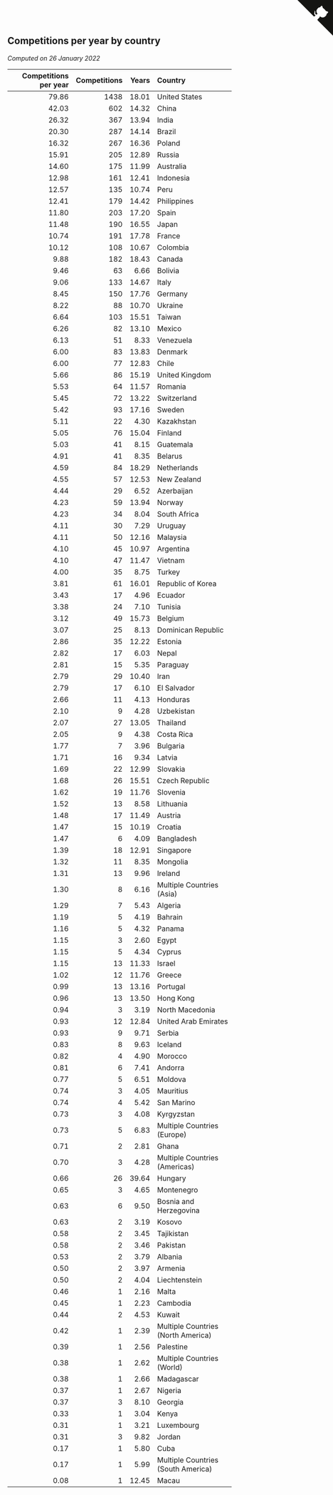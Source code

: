 ## Competitions per year by country

*Computed on 26 January 2022*

| Competitions per year | Competitions | Years | Country |
| ---: | ---: | ---: | :--- |
| 79.86 | 1438 | 18.01 | United States |
| 42.03 | 602 | 14.32 | China |
| 26.32 | 367 | 13.94 | India |
| 20.30 | 287 | 14.14 | Brazil |
| 16.32 | 267 | 16.36 | Poland |
| 15.91 | 205 | 12.89 | Russia |
| 14.60 | 175 | 11.99 | Australia |
| 12.98 | 161 | 12.41 | Indonesia |
| 12.57 | 135 | 10.74 | Peru |
| 12.41 | 179 | 14.42 | Philippines |
| 11.80 | 203 | 17.20 | Spain |
| 11.48 | 190 | 16.55 | Japan |
| 10.74 | 191 | 17.78 | France |
| 10.12 | 108 | 10.67 | Colombia |
| 9.88 | 182 | 18.43 | Canada |
| 9.46 | 63 | 6.66 | Bolivia |
| 9.06 | 133 | 14.67 | Italy |
| 8.45 | 150 | 17.76 | Germany |
| 8.22 | 88 | 10.70 | Ukraine |
| 6.64 | 103 | 15.51 | Taiwan |
| 6.26 | 82 | 13.10 | Mexico |
| 6.13 | 51 | 8.33 | Venezuela |
| 6.00 | 83 | 13.83 | Denmark |
| 6.00 | 77 | 12.83 | Chile |
| 5.66 | 86 | 15.19 | United Kingdom |
| 5.53 | 64 | 11.57 | Romania |
| 5.45 | 72 | 13.22 | Switzerland |
| 5.42 | 93 | 17.16 | Sweden |
| 5.11 | 22 | 4.30 | Kazakhstan |
| 5.05 | 76 | 15.04 | Finland |
| 5.03 | 41 | 8.15 | Guatemala |
| 4.91 | 41 | 8.35 | Belarus |
| 4.59 | 84 | 18.29 | Netherlands |
| 4.55 | 57 | 12.53 | New Zealand |
| 4.44 | 29 | 6.52 | Azerbaijan |
| 4.23 | 59 | 13.94 | Norway |
| 4.23 | 34 | 8.04 | South Africa |
| 4.11 | 30 | 7.29 | Uruguay |
| 4.11 | 50 | 12.16 | Malaysia |
| 4.10 | 45 | 10.97 | Argentina |
| 4.10 | 47 | 11.47 | Vietnam |
| 4.00 | 35 | 8.75 | Turkey |
| 3.81 | 61 | 16.01 | Republic of Korea |
| 3.43 | 17 | 4.96 | Ecuador |
| 3.38 | 24 | 7.10 | Tunisia |
| 3.12 | 49 | 15.73 | Belgium |
| 3.07 | 25 | 8.13 | Dominican Republic |
| 2.86 | 35 | 12.22 | Estonia |
| 2.82 | 17 | 6.03 | Nepal |
| 2.81 | 15 | 5.35 | Paraguay |
| 2.79 | 29 | 10.40 | Iran |
| 2.79 | 17 | 6.10 | El Salvador |
| 2.66 | 11 | 4.13 | Honduras |
| 2.10 | 9 | 4.28 | Uzbekistan |
| 2.07 | 27 | 13.05 | Thailand |
| 2.05 | 9 | 4.38 | Costa Rica |
| 1.77 | 7 | 3.96 | Bulgaria |
| 1.71 | 16 | 9.34 | Latvia |
| 1.69 | 22 | 12.99 | Slovakia |
| 1.68 | 26 | 15.51 | Czech Republic |
| 1.62 | 19 | 11.76 | Slovenia |
| 1.52 | 13 | 8.58 | Lithuania |
| 1.48 | 17 | 11.49 | Austria |
| 1.47 | 15 | 10.19 | Croatia |
| 1.47 | 6 | 4.09 | Bangladesh |
| 1.39 | 18 | 12.91 | Singapore |
| 1.32 | 11 | 8.35 | Mongolia |
| 1.31 | 13 | 9.96 | Ireland |
| 1.30 | 8 | 6.16 | Multiple Countries (Asia) |
| 1.29 | 7 | 5.43 | Algeria |
| 1.19 | 5 | 4.19 | Bahrain |
| 1.16 | 5 | 4.32 | Panama |
| 1.15 | 3 | 2.60 | Egypt |
| 1.15 | 5 | 4.34 | Cyprus |
| 1.15 | 13 | 11.33 | Israel |
| 1.02 | 12 | 11.76 | Greece |
| 0.99 | 13 | 13.16 | Portugal |
| 0.96 | 13 | 13.50 | Hong Kong |
| 0.94 | 3 | 3.19 | North Macedonia |
| 0.93 | 12 | 12.84 | United Arab Emirates |
| 0.93 | 9 | 9.71 | Serbia |
| 0.83 | 8 | 9.63 | Iceland |
| 0.82 | 4 | 4.90 | Morocco |
| 0.81 | 6 | 7.41 | Andorra |
| 0.77 | 5 | 6.51 | Moldova |
| 0.74 | 3 | 4.05 | Mauritius |
| 0.74 | 4 | 5.42 | San Marino |
| 0.73 | 3 | 4.08 | Kyrgyzstan |
| 0.73 | 5 | 6.83 | Multiple Countries (Europe) |
| 0.71 | 2 | 2.81 | Ghana |
| 0.70 | 3 | 4.28 | Multiple Countries (Americas) |
| 0.66 | 26 | 39.64 | Hungary |
| 0.65 | 3 | 4.65 | Montenegro |
| 0.63 | 6 | 9.50 | Bosnia and Herzegovina |
| 0.63 | 2 | 3.19 | Kosovo |
| 0.58 | 2 | 3.45 | Tajikistan |
| 0.58 | 2 | 3.46 | Pakistan |
| 0.53 | 2 | 3.79 | Albania |
| 0.50 | 2 | 3.97 | Armenia |
| 0.50 | 2 | 4.04 | Liechtenstein |
| 0.46 | 1 | 2.16 | Malta |
| 0.45 | 1 | 2.23 | Cambodia |
| 0.44 | 2 | 4.53 | Kuwait |
| 0.42 | 1 | 2.39 | Multiple Countries (North America) |
| 0.39 | 1 | 2.56 | Palestine |
| 0.38 | 1 | 2.62 | Multiple Countries (World) |
| 0.38 | 1 | 2.66 | Madagascar |
| 0.37 | 1 | 2.67 | Nigeria |
| 0.37 | 3 | 8.10 | Georgia |
| 0.33 | 1 | 3.04 | Kenya |
| 0.31 | 1 | 3.21 | Luxembourg |
| 0.31 | 3 | 9.82 | Jordan |
| 0.17 | 1 | 5.80 | Cuba |
| 0.17 | 1 | 5.99 | Multiple Countries (South America) |
| 0.08 | 1 | 12.45 | Macau |


<a href="https://github.com/jonatanklosko/wca_statistics" class="github-corner" aria-label="View source on Github"><svg width="80" height="80" viewBox="0 0 250 250" style="fill:#151513; color:#fff; position: absolute; top: 0; border: 0; right: 0;" aria-hidden="true"><path d="M0,0 L115,115 L130,115 L142,142 L250,250 L250,0 Z"></path><path d="M128.3,109.0 C113.8,99.7 119.0,89.6 119.0,89.6 C122.0,82.7 120.5,78.6 120.5,78.6 C119.2,72.0 123.4,76.3 123.4,76.3 C127.3,80.9 125.5,87.3 125.5,87.3 C122.9,97.6 130.6,101.9 134.4,103.2" fill="currentColor" style="transform-origin: 130px 106px;" class="octo-arm"></path><path d="M115.0,115.0 C114.9,115.1 118.7,116.5 119.8,115.4 L133.7,101.6 C136.9,99.2 139.9,98.4 142.2,98.6 C133.8,88.0 127.5,74.4 143.8,58.0 C148.5,53.4 154.0,51.2 159.7,51.0 C160.3,49.4 163.2,43.6 171.4,40.1 C171.4,40.1 176.1,42.5 178.8,56.2 C183.1,58.6 187.2,61.8 190.9,65.4 C194.5,69.0 197.7,73.2 200.1,77.6 C213.8,80.2 216.3,84.9 216.3,84.9 C212.7,93.1 206.9,96.0 205.4,96.6 C205.1,102.4 203.0,107.8 198.3,112.5 C181.9,128.9 168.3,122.5 157.7,114.1 C157.9,116.9 156.7,120.9 152.7,124.9 L141.0,136.5 C139.8,137.7 141.6,141.9 141.8,141.8 Z" fill="currentColor" class="octo-body"></path></svg></a><style>.github-corner:hover .octo-arm{animation:octocat-wave 560ms ease-in-out}@keyframes octocat-wave{0%,100%{transform:rotate(0)}20%,60%{transform:rotate(-25deg)}40%,80%{transform:rotate(10deg)}}@media (max-width:500px){.github-corner:hover .octo-arm{animation:none}.github-corner .octo-arm{animation:octocat-wave 560ms ease-in-out}}</style>
